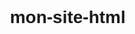 # mon-site-html
<!DOCTYPE html>
<html lang="fr">
<head>
    <meta charset="UTF-8">
    <meta name="viewport" content="width=device-width, initial-scale=1.0">
    <title>Recettes Réunionnaises : plats et desserts</title>
    <link rel="preconnect" href="https://fonts.googleapis.com">
    <link rel="preconnect" href="https://fonts.gstatic.com" crossorigin>
    <link href="https://fonts.googleapis.com/css2?family=Imperial+Script&display=swap" rel="stylesheet">
    <link href="https://fonts.googleapis.com/css2?family=DM+Serif+Text:ital@0;1&display=swap" rel="stylesheet">
    <link href="https://fonts.googleapis.com/css2?family=Roboto:ital,wght@0,100;0,300;0,400;0,500;0,700;0,900;1,100;1,300;1,400;1,500;1,700;1,900&display=swap" rel="stylesheet">
    <style>
        body {
            display: flex;
            justify-content: center; /* Centre horizontalement */
            align-items: center;     /* Centre verticalement */
            height: 100vh;           /* Utilise 100% de la hauteur de la fenêtre */
            margin: 0;               /* Supprime les marges par défaut */
            font-family: Imperial Script, sans-serif; /* Choix de police */
            background-image: url('https://t3.ftcdn.net/jpg/03/18/85/50/360_F_318855002_ub9t7PEZpTOTrh4Xqgnz1YYqoHN6G550.jpg'); /* Image de fond */
            background-size: cover; /* Permet à l'image de couvrir toute la surface */
            background-position: center; /* Centre l'image */
            background-repeat: no-repeat; /* Empêche la répétition de l'image */
            position: relative; /* Nécessaire pour positionner l'élément logo en absolu par rapport à body */
        }

        h1 {
            font-size: 5rem;        /* Taille de police grande */
            color: #ffffff;         /* Couleur du texte en noir pour le contraste */
            text-align: center;     /* Centre le texte à l'intérieur du <h1> */
            position: absolute;     /* Permet de positionner l'élément */
            top: 60px;             /* Positionne l'élément à 300px du haut de la page */
            left: 50px;             /* Positionne l'élément à 50px de la gauche */
            right: 50px;            /* Positionne l'élément à 50px de la droite (peu utile ici) */
        }

        h2 {
            font-size: 25px;
            color: #000000;         /* Couleur du texte en noir pour le contraste */
            text-align: center;     /* Centre le texte à l'intérieur du <h2> */
            position: absolute;     /* Permet de positionner l'élément */
            top: 6px;               /* Positionne l'élément à 300px du haut de la page */
            left: 850px;            /* Positionne l'élément à 50px de la gauche */
            right: 50px;            /* Positionne l'élément à 50px de la droite (peu utile ici) */
            font-family: "DM Serif Text", serif;
        }
        .subtitles h3, .subtitles h4, .subtitles h5 {
    transform: translateX(6px); /* Décale vers la droite de 10px */
                      }

        .subtitles {
            display: flex; /* Aligne les sous-titres horizontalement */
            justify-content: center; /* Centre les sous-titres horizontalement */
            margin-top: 15px; /* Espacement sous le sous-titre principal */
        }

        .subtitles h3, .subtitles h4, .subtitles h5 {
            font-size: 20px;
            color: #ffffff;
            font-family: "Roboto", serif;
            margin: 0 20px; /* Espacement entre chaque sous-titre */
            cursor: pointer; /* Change le curseur pour indiquer un lien cliquable */
        }

        /* Changer la couleur en rouge au survol */
        .subtitles h3:hover, .subtitles h4:hover, .subtitles h5:hover {
            color: red;
         }

        /* Logo */
        .logo {
            position: absolute;   /* Positionne l'image par rapport au parent (body) */
            top: 20px;             /* Place le logo à 20px du haut */
            right: 20px;           /* Place le logo à 20px du bord droit */
            width: 80px;           /* Taille du logo : 50px de largeur */
            height: auto;          /* Laisse la hauteur s'ajuster automatiquement */
        }
    </style>
</head>
<body>
    <h1>La Réunion</h1>
    <h2>ACCUEIL</h2>
    <!-- Conteneur des sous-titres avec des liens -->
    <div class="subtitles">
        <a href="plats.html"><h3>Plats</h3></a>
        <a href="dessert.html"><h4>Desserts</h4></a>
        <a href="qui-sommes-nous.html"><h5>Qui sommes nous?</h5></a>  
    </div>
    <!-- Logo dans le coin supérieur droit -->
    <img src="https://upload.wikimedia.org/wikipedia/commons/thumb/8/8e/Proposed_flag_of_R%C3%A9union_%28VAR%29.svg/640px-Proposed_flag_of_R%C3%A9union_%28VAR%29.svg.png" class="logo" alt="Logo de La Réunion">
</body>
</html>
